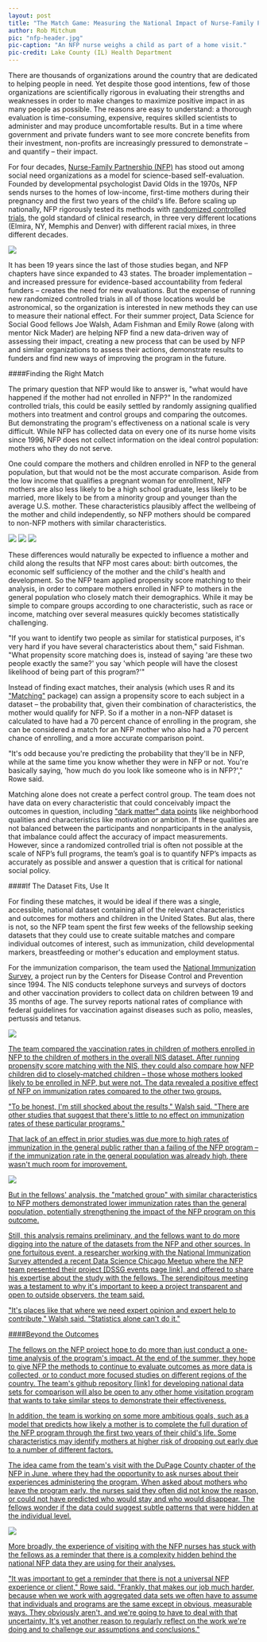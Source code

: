 ```yaml
---
layout: post
title: "The Match Game: Measuring the National Impact of Nurse-Family Partnership"
author: Rob Mitchum
pic: "nfp-header.jpg"
pic-caption: "An NFP nurse weighs a child as part of a home visit."
pic-credit: Lake County (IL) Health Department
---
```


There are thousands of organizations around the country that are dedicated to helping people in need. Yet despite those good intentions, few of those organizations are scientifically rigorous in evaluating their strengths and weaknesses in order to make changes to maximize positive impact in as many people as possible. The reasons are easy to understand: a thorough evaluation is time-consuming, expensive, requires skilled scientists to administer and may produce uncomfortable results. But in a time where government and private funders want to see more concrete benefits from their investment, non-profits are increasingly pressured to demonstrate – and quantify – their impact.

For four decades, [Nurse-Family Partnership (NFP)](http://www.nursefamilypartnership.org/) has stood out among social need organizations as a model for science-based self-evaluation. Founded by developmental psychologist David Olds in the 1970s, NFP sends nurses to the homes of low-income, first-time mothers during their pregnancy and the first two years of the child's life. Before scaling up nationally, NFP rigorously tested its methods with [randomized controlled trials](http://www.nursefamilypartnership.org/Proven-Results/Published-research), the gold standard of clinical research, in three very different locations (Elmira, NY, Memphis and Denver) with different racial mixes, in three different decades.

<a href="http://www.nursefamilypartnership.org/"><img src="/img/partners/nfp.jpg"></a>	

It has been 19 years since the last of those studies began, and NFP chapters have since expanded to 43 states. The broader implementation – and increased pressure for evidence-based accountability from federal funders – creates the need for new evaluations. But the expense of running new randomized controlled trials in all of those locations would be astronomical, so the organization is interested in new methods they can use to measure their national effect. For their summer project, Data Science for Social Good fellows Joe Walsh, Adam Fishman and Emily Rowe (along with mentor Nick Mader) are helping NFP find a new data-driven way of assessing their impact, creating a new process that can be used by NFP and similar organizations to assess their actions, demonstrate results to funders and find new ways of improving the program in the future.

####Finding the Right Match

The primary question that NFP would like to answer is, "what would have happened if the mother had not enrolled in NFP?" In the randomized controlled trials, this could be easily settled by randomly assigning qualified mothers into treatment and control groups and comparing the outcomes. But demonstrating the program's effectiveness on a national scale is very difficult. While NFP has collected data on every one of its nurse home visits since 1996, NFP does not collect information on the ideal control population: mothers who they do not serve.
 
One could compare the mothers and children enrolled in NFP to the general population, but that would not be the most accurate comparison. Aside from the low income that qualifies a pregnant woman for enrollment, NFP mothers are also less likely to be a high school graduate, less likely to be married, more likely to be from a minority group and younger than the average U.S. mother.  These characteristics plausibly affect the wellbeing of the mother and child independently, so NFP mothers should be compared to non-NFP mothers with similar characteristics.

<img src="/img/posts/nfp-income.png"></a>
<img src="/img/posts/nfp-race.png"></a>
<img src="/img/posts/nfp-graduation.png"></a>

These differences would naturally be expected to influence a mother and child along the results that NFP most cares about: birth outcomes, the economic self sufficiency of the mother and the child's health and development. So the NFP team applied propensity score matching to their analysis, in order to compare mothers enrolled in NFP to mothers in the general population who closely match their demographics. While it may be simple to compare groups according to one characteristic, such as race or income, matching over several measures quickly becomes statistically challenging.

"If you want to identify two people as similar for statistical purposes, it's very hard if you have several characteristics about them," said Fishman. "What propensity score matching does is, instead of saying 'are these two people exactly the same?' you say 'which people will have the closest likelihood of being part of this program?'"  

Instead of finding exact matches, their analysis (which uses R and its ["Matching"](http://cran.r-project.org/web/packages/Matching/index.html) package) can assign a propensity score to each subject in a dataset – the probability that, given their combination of characteristics, the mother would qualify for NFP. So if a mother in a non-NFP dataset is calculated to have had a 70 percent chance of enrolling in the program, she can be considered a match for an NFP mother who also had a 70 percent chance of enrolling, and a more accurate comparison point.  

"It's odd because you're predicting the probability that they'll be in NFP, while at the same time you know whether they were in NFP or not. You're basically saying, 'how much do you look like someone who is in NFP?'," Rowe said. 

Matching alone does not create a perfect control group.  The team does not have data on every characteristic that could conceivably impact the outcomes in question, including ["dark matter" data points](http://dssg.io/2013/06/19/the-dark-matter-of-public-policy-data.html) like neighborhood qualities and characteristics like motivation or ambition.  If these qualities are not balanced between the participants and nonparticipants in the analysis, that imbalance could affect the accuracy of impact measurements.  However, since a randomized controlled trial is often not possible at the scale of NFP’s full programs, the team’s goal is to quantify NFP’s impacts as accurately as possible and answer a question that is critical for national social policy.

####If The Dataset Fits, Use It

For finding these matches, it would be ideal if there was a single, accessible, national dataset containing all of the relevant characteristics and outcomes for mothers and children in the United States. But alas, there is not, so the NFP team spent the first few weeks of the fellowship seeking datasets that they could use to create suitable matches and compare individual outcomes of interest, such as immunization, child developmental markers, breastfeeding or mother's education and employment status.

For the immunization comparison, the team used the [National Immunization Survey](http://www.cdc.gov/nchs/nis.htm), a project run by the Centers for Disease Control and Prevention since 1994. The NIS conducts telephone surveys and surveys of doctors and other vaccination providers to collect data on children between 19 and 35 months of age. The survey reports national rates of compliance with federal guidelines for vaccination against diseases such as polio, measles, pertussis and tetanus.

<a href="http://www.cdc.gov/vaccines/stats-surv/nis/figures/2011_map.htm"><img src="/img/posts/cdc-NIS.png">

The team compared the vaccination rates in children of mothers enrolled in NFP to the children of mothers in the overall NIS dataset. After running propensity score matching with the NIS, they could also compare how NFP children did to closely-matched children – those whose mothers looked likely to be enrolled in NFP, but were not. The data revealed a positive effect of NFP on immunization rates compared to the other two groups.

"To be honest, I'm still shocked about the results," Walsh said. "There are other studies that suggest that there's little to no effect on immunization rates of these particular programs."

That lack of an effect in prior studies was due more to high rates of immunization in the general public rather than a failing of the NFP program – if the immunization rate in the general population was already high, there wasn't much room for improvement. 

<img src="/img/posts/nfp-immunization.png">

But in the fellows' analysis, the "matched group" with similar characteristics to NFP mothers demonstrated lower immunization rates than the general population, potentially strengthening the impact of the NFP program on this outcome.

Still, this analysis remains preliminary, and the fellows want to do more digging into the nature of the datasets from the NFP and other sources. In one fortuitous event, a researcher working with the National Immunization Survey attended a recent Data Science Chicago Meetup where the NFP team presented their project [DSSG events page link], and offered to share his expertise about the study with the fellows. The serendipitous meeting was a testament to why it's important to keep a project transparent and open to outside observers, the team said. 

"It's places like that where we need expert opinion and expert help to contribute," Walsh said. "Statistics alone can't do it."

####Beyond the Outcomes

The fellows on the NFP project hope to do more than just conduct a one-time analysis of the program's impact. At the end of the summer, they hope to give NFP the methods to continue to evaluate outcomes as more data is collected, or to conduct more focused studies on different regions of the country. The team's github repository [link] for developing national data sets for comparison will also be open to any other home visitation program that wants to take similar steps to demonstrate their effectiveness.

In addition, the team is working on some more ambitious goals, such as a model that predicts how likely a mother is to complete the full duration of the NFP program through the first two years of their child's life. Some characteristics may identify mothers at higher risk of dropping out early due to a number of different factors. 

The idea came from the team's visit with the DuPage County chapter of the NFP in June, where they had the opportunity to ask nurses about their experiences administering the program.  When asked about mothers who leave the program early, the nurses said they often did not know the reason, or could not have predicted who would stay and who would disappear.  The fellows wonder if the data could suggest subtle patterns that were hidden at the individual level. 

<img src="/img/posts/nfp-visit.jpg">

More broadly, the experience of visiting with the NFP nurses has stuck with the fellows as a reminder that there is a complexity hidden behind the national NFP data they are using for their analyses.

"It was important to get a reminder that there is not a universal NFP experience or client," Rowe said. "Frankly, that makes our job much harder, because when we work with aggregated data sets we often have to assume that individuals and programs are the same except in obvious, measurable ways.  They obviously aren't, and we're going to have to deal with that uncertainty.  It's yet another reason to regularly reflect on the work we're doing and to challenge our assumptions and conclusions."

 
 
 
 
 

